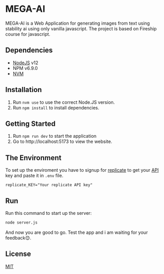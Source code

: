 # MEGA-AI

MEGA-AI is a Web Application for generating images from text using stability ai using only vanilla javascript.
The project is based on Fireship course for javascript.

## Dependencies
* [NodeJS](https://nodejs.org/en/download/) v12
* NPM v6.9.0
* [NVM](https://github.com/nvm-sh/nvm)

## Installation
1. Run `nvm use` to use the correct Node.JS version.
2. Run `npm install` to install dependencies.

## Getting Started
1. Run `npm run dev` to start the application
2. Go to http://localhost:5173 to view the website.

## The Environment
To set up the enviroment you have to signup for [replicate](https://replicate.com/signin)
to get your [API](https://replicate.com/account) key and paste it in `.env` file.
```
replicate_KEY="Your replicate API key"
```
## Run
Run this command to start up the server:
```bash
node server.js
```
And now you are good to go.
Test the app and i am waiting for your feedback😊.

## License

[MIT](https://choosealicense.com/licenses/mit/)
